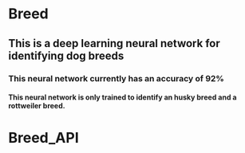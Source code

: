 # Breed

## This is a deep learning neural network for identifying dog breeds

### This neural network currently has an accuracy of 92%

#### This neural network is only trained to identify an husky breed and a rottweiler breed.
# Breed_API
